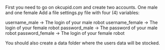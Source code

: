 First you need to go on okcupid.com and create two accounts.
One male and one female
Add a file settings.py file with four (4) variables:

username_male  -> The login of your male robot
username_female -> The login of your female robot
password_male -> The password of your male robot
password_female -> The login of your female robot

You should also create a data folder where the users data will be stocked.
